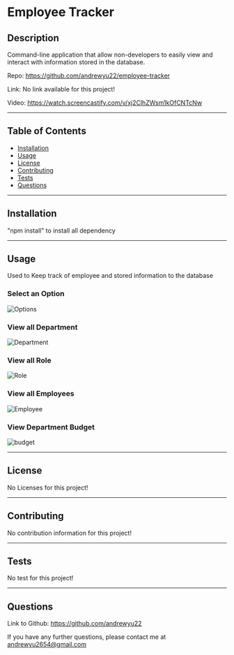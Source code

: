# Employee Tracker 

## Description 

Command-line application that allow non-developers to easily view and interact with information stored in the database.

Repo: https://github.com/andrewyu22/employee-tracker

Link: No link available for this project!

Video: https://watch.screencastify.com/v/xj2ClhZWsm1kOfCNTcNw

---
## Table of Contents 

* [Installation](#installation)
* [Usage](#usage)
* [License](#license)
* [Contributing](#contributing)
* [Tests](#tests)
* [Questions](#questions)

---
## Installation

"npm install" to install all dependency

---
## Usage 

Used to Keep track of employee and stored information to the database

### Select an Option

![Options](images/options.JPG)

### View all Department

![Department](images/viewDepartment.JPG)

### View all Role

![Role](images/viewRole.JPG)

### View all Employees

![Employee](images/viewEmployee.JPG)

### View Department Budget

![budget](images/departmentBudget.JPG)

---
## License

No Licenses for this project!

---
## Contributing

No contribution information for this project!

---
## Tests

No test for this project!

---
## Questions

Link to Github: https://github.com/andrewyu22

If you have any further questions, please contact me at andrewyu2654@gmail.com
